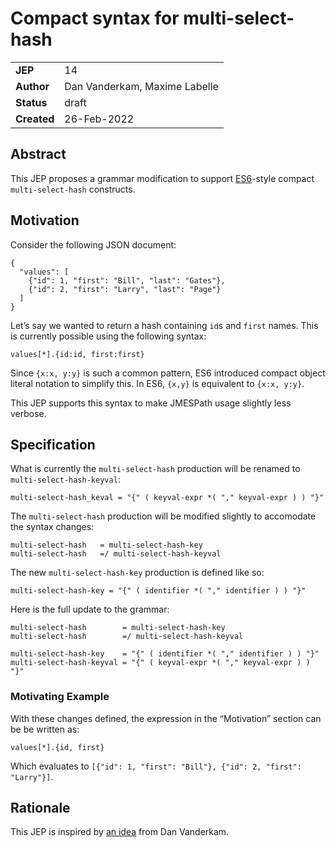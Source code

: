 # Compact syntax for multi-select-hash

|||
|---|---
| **JEP**    | 14
| **Author** | Dan Vanderkam, Maxime Labelle
| **Status** | draft
| **Created**| 26-Feb-2022

## Abstract

This JEP proposes a grammar modification to support
[ES6](https://www.benmvp.com/blog/learning-es6-enhanced-object-literals/)-style
compact `multi-select-hash` constructs.

## Motivation

Consider the following JSON document:

```
{
  "values": [
    {"id": 1, "first": "Bill", "last": "Gates"},
    {"id": 2, "first": "Larry", "last": "Page"}
  ]
}
```

Let’s say we wanted to return a hash containing `id`s and `first` names.
This is currently possible using the following syntax:

```
values[*].{id:id, first:first}
```

Since `{x:x, y:y}` is such a common pattern, ES6 introduced compact object literal notation to simplify this. In ES6, `{x,y}` is equivalent to `{x:x, y:y}`.

This JEP supports this syntax to make JMESPath usage slightly less verbose.

## Specification

What is currently the `multi-select-hash` production will be renamed
to `multi-select-hash-keyval`:

```
multi-select-hash_keval = "{" ( keyval-expr *( "," keyval-expr ) ) "}"
```

The `multi-select-hash` production will be modified slightly to accomodate
the syntax changes:

```
multi-select-hash	= multi-select-hash-key
multi-select-hash	=/ multi-select-hash-keyval
```

The new `multi-select-hash-key` production is defined like so:

```
multi-select-hash-key = "{" ( identifier *( "," identifier ) ) "}" 
```

Here is the full update to the grammar:

```
multi-select-hash        = multi-select-hash-key
multi-select-hash        =/ multi-select-hash-keyval

multi-select-hash-key    = "{" ( identifier *( "," identifier ) ) "}" 
multi-select-hash-keyval = "{" ( keyval-expr *( "," keyval-expr ) ) "}"
```

### Motivating Example

With these changes defined, the expression in the “Motivation” section can be
be written as:

```
values[*].{id, first}
```

Which evaluates to `[{"id": 1, "first": "Bill"}, {"id": 2, "first": "Larry"}]`.

## Rationale

This JEP is inspired by [an idea](https://github.com/jmespath/jmespath.site/issues/43)
from Dan Vanderkam.
